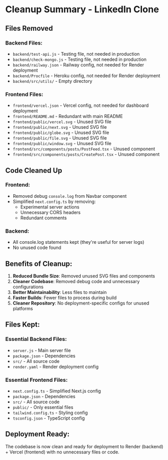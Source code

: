# Cleanup Summary - LinkedIn Clone

## Files Removed

### Backend Files:
- `backend/test-api.js` - Testing file, not needed in production
- `backend/check-mongo.js` - Testing file, not needed in production  
- `backend/railway.json` - Railway config, not needed for Render deployment
- `backend/Procfile` - Heroku config, not needed for Render deployment
- `backend/src/utils/` - Empty directory

### Frontend Files:
- `frontend/vercel.json` - Vercel config, not needed for dashboard deployment
- `frontend/README.md` - Redundant with main README
- `frontend/public/vercel.svg` - Unused SVG file
- `frontend/public/next.svg` - Unused SVG file
- `frontend/public/globe.svg` - Unused SVG file
- `frontend/public/file.svg` - Unused SVG file
- `frontend/public/window.svg` - Unused SVG file
- `frontend/src/components/posts/PostFeed.tsx` - Unused component
- `frontend/src/components/posts/CreatePost.tsx` - Unused component

## Code Cleaned Up

### Frontend:
- Removed debug `console.log` from Navbar component
- Simplified `next.config.ts` by removing:
  - Experimental server actions
  - Unnecessary CORS headers
  - Redundant comments

### Backend:
- All console.log statements kept (they're useful for server logs)
- No unused code found

## Benefits of Cleanup:

1. **Reduced Bundle Size**: Removed unused SVG files and components
2. **Cleaner Codebase**: Removed debug code and unnecessary configurations
3. **Better Maintainability**: Less files to maintain
4. **Faster Builds**: Fewer files to process during build
5. **Cleaner Repository**: No deployment-specific configs for unused platforms

## Files Kept:

### Essential Backend Files:
- `server.js` - Main server file
- `package.json` - Dependencies
- `src/` - All source code
- `render.yaml` - Render deployment config

### Essential Frontend Files:
- `next.config.ts` - Simplified Next.js config
- `package.json` - Dependencies
- `src/` - All source code
- `public/` - Only essential files
- `tailwind.config.ts` - Styling config
- `tsconfig.json` - TypeScript config

## Deployment Ready:
The codebase is now clean and ready for deployment to Render (backend) + Vercel (frontend) with no unnecessary files or code. 